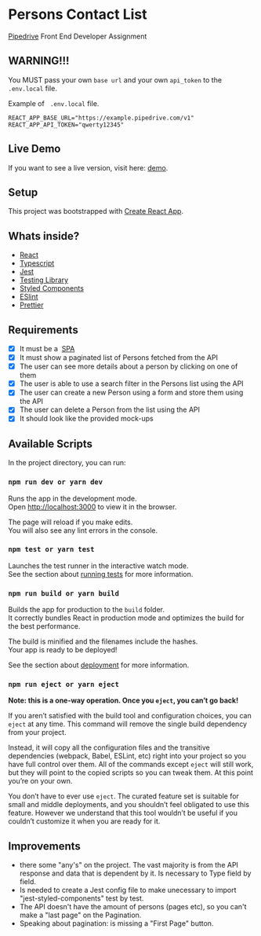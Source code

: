 # Persons Contact List

[Pipedrive](https://www.pipedrive.com) Front End Developer Assignment

## WARNING!!!

You MUST pass your own `base url` and your own `api_token` to the `.env.local` file.

Example of &nbsp; `.env.local` file.
```
REACT_APP_BASE_URL="https://example.pipedrive.com/v1"
REACT_APP_API_TOKEN="qwerty12345"
```

## Live Demo

If you want to see a live version, visit here: [demo](https://persons-seven.vercel.app/).

## Setup
This project was bootstrapped with [Create React App](https://github.com/facebook/create-react-app).

## Whats inside?
- [React](https://reactjs.org/)
- [Typescript](https://www.typescriptlang.org/)
- [Jest](https://jestjs.io/pt-BR/)
- [Testing Library](https://testing-library.com/docs/react-testing-library/intro/)
- [Styled Components](https://styled-components.com/)
- [ESlint](https://eslint.org/)
- [Prettier](https://prettier.io/)

## Requirements

- [x] It must be a &nbsp;[SPA](https://en.wikipedia.org/wiki/Single-page_application)
- [x] It must show a paginated list of Persons fetched from the API
- [X] The user can see more details about a person by clicking on one of them
- [x] The user is able to use a search filter in the Persons list using the API
- [X] The user can create a new Person using a form and store them using the API
- [X] The user can delete a Person from the list using the API
- [X] It should look like the provided mock-ups

## Available Scripts

In the project directory, you can run:

### `npm run dev or yarn dev`

Runs the app in the development mode.\
Open [http://localhost:3000](http://localhost:3000) to view it in the browser.

The page will reload if you make edits.\
You will also see any lint errors in the console.

### `npm test or yarn test`

Launches the test runner in the interactive watch mode.\
See the section about [running tests](https://facebook.github.io/create-react-app/docs/running-tests) for more information.

### `npm run build or yarn build`

Builds the app for production to the `build` folder.\
It correctly bundles React in production mode and optimizes the build for the best performance.

The build is minified and the filenames include the hashes.\
Your app is ready to be deployed!

See the section about [deployment](https://facebook.github.io/create-react-app/docs/deployment) for more information.

### `npm run eject or yarn eject`

**Note: this is a one-way operation. Once you `eject`, you can’t go back!**

If you aren’t satisfied with the build tool and configuration choices, you can `eject` at any time. This command will remove the single build dependency from your project.

Instead, it will copy all the configuration files and the transitive dependencies (webpack, Babel, ESLint, etc) right into your project so you have full control over them. All of the commands except `eject` will still work, but they will point to the copied scripts so you can tweak them. At this point you’re on your own.

You don’t have to ever use `eject`. The curated feature set is suitable for small and middle deployments, and you shouldn’t feel obligated to use this feature. However we understand that this tool wouldn’t be useful if you couldn’t customize it when you are ready for it.

## Improvements

- there some "any's" on the project. The vast majority is from the API response and data that is dependent by it. Is necessary to Type field by field.
- Is needed to create a Jest config file to make unecessary to import "jest-styled-components" test by test.
- The API doesn't have the amount of persons (pages etc), so you can't make a "last page" on the Pagination.
- Speaking about pagination: is missing a "First Page" button.
